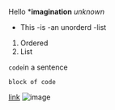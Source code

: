 Hello ***imagination**
*unknown*


- This
-is
-an unorderd
-list

1. Ordered
1. List

`code`in a sentence

```
block of code
```
[link](https:/www.google.es)
![image](https://github.com/yihui/xaringan/releases/download/v0.0.2/karl-moustache.jpg)


